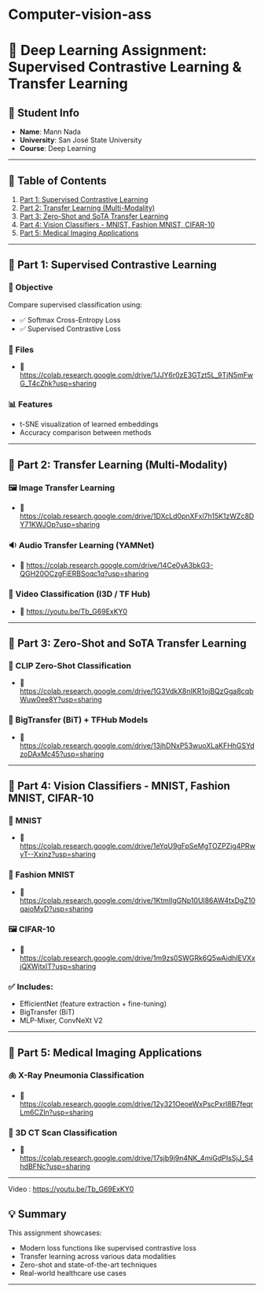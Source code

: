 # Computer-vision-ass
# 🧠 Deep Learning Assignment: Supervised Contrastive Learning & Transfer Learning

## 👤 Student Info
- **Name**: Mann Nada
- **University**: San José State University
- **Course**: Deep Learning

---

## 📂 Table of Contents
1. [Part 1: Supervised Contrastive Learning](#part-1-supervised-contrastive-learning)
2. [Part 2: Transfer Learning (Multi-Modality)](#part-2-transfer-learning-multi-modality)
3. [Part 3: Zero-Shot and SoTA Transfer Learning](#part-3-zero-shot-and-sota-transfer-learning)
4. [Part 4: Vision Classifiers - MNIST, Fashion MNIST, CIFAR-10](#part-4-vision-classifiers---mnist-fashion-mnist-cifar-10)
5. [Part 5: Medical Imaging Applications](#part-5-medical-imaging-applications)

---

## 📌 Part 1: Supervised Contrastive Learning

### 🎯 Objective
Compare supervised classification using:
- ✅ Softmax Cross-Entropy Loss
- ✅ Supervised Contrastive Loss

### 📁 Files
- 🔗 https://colab.research.google.com/drive/1JJY6r0zE3GTzt5L_9TjN5mFwG_T4cZhk?usp=sharing

### 📊 Features
- t-SNE visualization of learned embeddings
- Accuracy comparison between methods

---

## 📌 Part 2: Transfer Learning (Multi-Modality)

### 🖼️ Image Transfer Learning
- 🔗 https://colab.research.google.com/drive/1DXcLd0pnXFxl7h15K1zWZc8DY71KWJOp?usp=sharing

### 🔉 Audio Transfer Learning (YAMNet)
- 🔗 https://colab.research.google.com/drive/14Ce0yA3bkG3-QGH20OCzgFiERBSoqc1q?usp=sharing

### 🎥 Video Classification (I3D / TF Hub)
- 🔗 https://youtu.be/Tb_G69ExKY0

---

## 📌 Part 3: Zero-Shot and SoTA Transfer Learning

### 🧠 CLIP Zero-Shot Classification
- 🔗 https://colab.research.google.com/drive/1G3VdkX8nIKR1ojBQzGga8cqbWuw0ee8Y?usp=sharing

### 🌼 BigTransfer (BiT) + TFHub Models
- 🔗 https://colab.research.google.com/drive/13jhDNxP53wuoXLaKFHhGSYdzoDAxMc45?usp=sharing

---

## 📌 Part 4: Vision Classifiers - MNIST, Fashion MNIST, CIFAR-10

### 🔢 MNIST
- 🔗 https://colab.research.google.com/drive/1eYqU9gFpSeMgTOZPZjg4PRwyT--Xxinz?usp=sharing

### 👚 Fashion MNIST
- 🔗 https://colab.research.google.com/drive/1KtmlIgGNp10Ul86AW4txDgZ10qaioMyD?usp=sharing

### 🖼️ CIFAR-10
- 🔗 https://colab.research.google.com/drive/1m9zs0SWGRk6Q5wAidhIEVXxjQXWjtxlT?usp=sharing

### ✅ Includes:
- EfficientNet (feature extraction + fine-tuning)
- BigTransfer (BiT)
- MLP-Mixer, ConvNeXt V2

---

## 📌 Part 5: Medical Imaging Applications

### 🫁 X-Ray Pneumonia Classification
- 🔗 https://colab.research.google.com/drive/12y321OeoeWxPscPxrl8B7feqrLm6CZln?usp=sharing

### 🧠 3D CT Scan Classification
- 🔗 https://colab.research.google.com/drive/17sjb9j9n4NK_4miGdPIsSjJ_S4hdBFNc?usp=sharing

---
Video : https://youtu.be/Tb_G69ExKY0

## 💡 Summary
This assignment showcases:
- Modern loss functions like supervised contrastive loss
- Transfer learning across various data modalities
- Zero-shot and state-of-the-art techniques
- Real-world healthcare use cases

---

